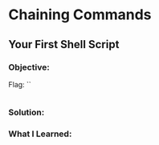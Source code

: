 # Chaining Commands
## Your First Shell Script

### Objective: 

Flag: ``

```

```

### Solution:

### What I Learned: 
